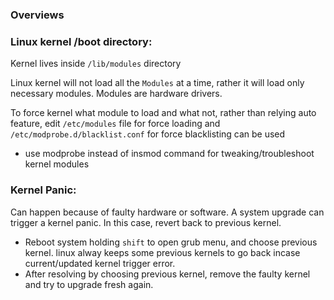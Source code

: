 ### Overviews

### Linux kernel /boot directory:
Kernel lives inside `/lib/modules` directory

Linux kernel will not load all the `Modules` at a time, rather it will load only necessary modules. Modules are hardware drivers.

To force kernel what module to load and what not, rather than relying auto feature, edit `/etc/modules` file for force loading and `/etc/modprobe.d/blacklist.conf` for force blacklisting can be used

* use modprobe instead of insmod command for tweaking/troubleshoot kernel modules

### Kernel Panic:
Can happen because of faulty hardware or software. 
A system upgrade can trigger a kernel panic. In this case, revert back to previous kernel.
 
 - Reboot system holding `shift` to open grub menu, and choose previous kernel. linux alway keeps some previous kernels to go back incase current/updated kernel trigger error.
 - After resolving by choosing previous kernel, remove the faulty kernel and try to upgrade fresh again.